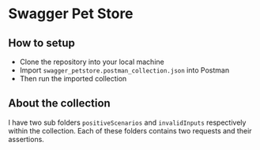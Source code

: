 # Swagger Pet Store

## How to setup

- Clone the repository into your local machine
- Import `swagger_petstore.postman_collection.json` into Postman
- Then run the imported collection

## About the collection

I have two sub folders `positiveScenarios` and `invalidInputs` respectively within the collection. Each of these folders contains two requests and their assertions.